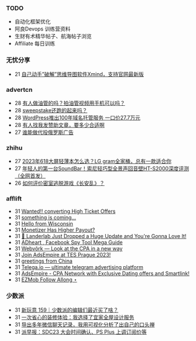 ### TODO
-  自动化框架优化
-  阿良Devops 训练营资料
-  生财有术精华帖子、航海帖子浏览
-  Affiliate 每日训练

### 无忧分享
<!-- ruyo:START -->
-  21 [自己动手”破解”思维导图软件Xmind，支持官网最新版](https://51.ruyo.net/18460.html)<!-- ruyo:END -->

### advertcn
<!-- advertcn:START -->
-  28 [有人做油管的吗？拍油管视频用手机可以吗？](https://www.advertcn.com/forum.php?mod=viewthread&tid=111846)
-  28 [sweepstake还跑的起来吗？](https://www.advertcn.com/forum.php?mod=viewthread&tid=111842)
-  28 [WordPress推出100年域名托管服务 一口价27.7万元](https://www.advertcn.com/forum.php?mod=viewthread&tid=111839)
-  28 [有人找我发赞助文章，要多少合适啊](https://www.advertcn.com/forum.php?mod=viewthread&tid=111837)
-  27 [谁能做代投俄罗斯广告](https://www.advertcn.com/forum.php?mod=viewthread&tid=111835)<!-- advertcn:END -->

### zhihu
<!-- zhihu:START -->
-  27 [2023年618大屏轻薄本怎么选？LG gram全家桶，总有一款适合你](http://zhuanlan.zhihu.com/p/632641888?utm_campaign=rss&utm_medium=rss&utm_source=rss&utm_content=title)
-  27 [年轻人的第一台SoundBar！索尼轻巧型全景声回音壁HT-S2000深度评测（全网首发）](http://zhuanlan.zhihu.com/p/630990296?utm_campaign=rss&utm_medium=rss&utm_source=rss&utm_content=title)
-  26 [如何评价密室逃脱游戏《长安乱》？](http://www.zhihu.com/question/563950552/answer/3045961312?utm_campaign=rss&utm_medium=rss&utm_source=rss&utm_content=title)<!-- zhihu:END -->

### afflift
<!-- afflift:START -->
-  31 [Wanted!! converting High Ticket Offers](https://afflift.com/f/threads/wanted-converting-high-ticket-offers.11534/)
-  31 [something is coming...](https://afflift.com/f/threads/something-is-coming.11533/)
-  31 [Hello from Wisconsin](https://afflift.com/f/threads/hello-from-wisconsin.11529/)
-  31 [Monetizer Has Higher Payout?](https://afflift.com/f/threads/monetizer-has-higher-payout.11488/)
-  31 [🚨 Landerlab Just Dropped a Huge Update and You&#39;re Gonna Love It!](https://afflift.com/f/threads/%F0%9F%9A%A8-landerlab-just-dropped-a-huge-update-and-youre-gonna-love-it.11530/)
-  31 [ADheart , Facebook Spy Tool Mega Guide](https://afflift.com/f/threads/adheart-facebook-spy-tool-mega-guide.11532/)
-  31 [Webvõrk — Look at the CPA in a new way](https://afflift.com/f/threads/webv%C3%B5rk-%E2%80%94-look-at-the-cpa-in-a-new-way.2820/)
-  31 [Join AdsEmpire at TES Prague 2023!](https://afflift.com/f/threads/join-adsempire-at-tes-prague-2023.11526/)
-  31 [greetings from China](https://afflift.com/f/threads/greetings-from-china.11085/)
-  31 [Telega.io — ultimate telegram advertising platform](https://afflift.com/f/threads/telega-io-%E2%80%94-ultimate-telegram-advertising-platform.11531/)
-  31 [AdsEmpire - CPA Network with Exclusive Dating offers and Smartlink!](https://afflift.com/f/threads/adsempire-cpa-network-with-exclusive-dating-offers-and-smartlink.6820/)
-  31 [EZMob Follow Allong ⋆](https://afflift.com/f/threads/ezmob-follow-allong-%E2%8B%86.11449/)<!-- afflift:END -->

### 少数派
<!-- sspai:START -->
-  31 [新玩意 159｜少数派的编辑们最近买了啥？](https://sspai.com/post/82575)
-  31 [一次省心的装修体验：我选择了宜家全屋设计服务](https://sspai.com/post/82584)
-  31 [导出多年微信聊天记录，我用可视化分析了出自己的口头禅](https://sspai.com/post/82577)
-  31 [派早报：SDC23 大会时间确认、PS Plus 上调订阅价等](https://sspai.com/post/82574)<!-- sspai:END -->
